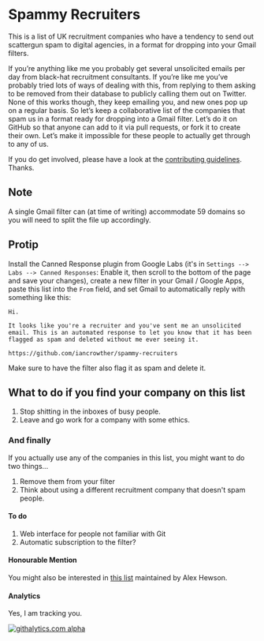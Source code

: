 Spammy Recruiters
=================

This is a list of UK recruitment companies who have a tendency to send out scattergun spam to digital agencies, in a format for dropping into your Gmail filters.

If you’re anything like me you probably get several unsolicited emails per day from black-hat recruitment consultants. If you’re like me you’ve probably tried lots of ways of dealing with this, from replying to them asking to be removed from their database to publicly calling them out on Twitter. None of this works though, they keep emailing you, and new ones pop up on a regular basis.
So let’s keep a collaborative list of the companies that spam us in a format ready for dropping into a Gmail filter. Let’s do it on GitHub so that anyone can add to it via pull requests, or fork it to create their own. Let’s make it impossible for these people to actually get through to any of us.

If you do get involved, please have a look at the [contributing guidelines](https://github.com/drcongo/spammy-recruiters/blob/master/CONTRIBUTING.md "contributing guidelines"). Thanks.

## Note ##

A single Gmail filter can (at time of writing) accommodate 59 domains so you will need to split the file up accordingly.

## Protip ##

Install the Canned Response plugin from Google Labs (it's in `Settings --> Labs --> Canned Responses`: Enable it, then scroll to the bottom of the page and save your changes), create a new filter in your Gmail / Google Apps, paste this list into the `From` field, and set Gmail to automatically reply with something like this:

    Hi. 

    It looks like you're a recruiter and you've sent me an unsolicited email. This is an automated response to let you know that it has been flagged as spam and deleted without me ever seeing it. 

    https://github.com/iancrowther/spammy-recruiters


Make sure to have the filter also flag it as spam and delete it.

## What to do if you find your company on this list ##

1. Stop shitting in the inboxes of busy people.
2. Leave and go work for a company with some ethics.

###  And finally ###

If you actually use any of the companies in this list, you might want to do two things...

1. Remove them from your filter
2. Think about using a different recruitment company that doesn't spam people.

#### To do ####

1. Web interface for people not familiar with Git
2. Automatic subscription to the filter?

#### Honourable Mention ####

You might also be interested in [this list](https://github.com/alexmbird/uk-it-recruiter-domains) maintained by Alex Hewson.

#### Analytics ####

Yes, I am tracking you.

[![githalytics.com alpha](https://cruel-carlota.pagodabox.com/5ad74574512785c24fc63d7448ab2be9 "githalytics.com")](http://githalytics.com/drcongo/spammy-recruiters)
